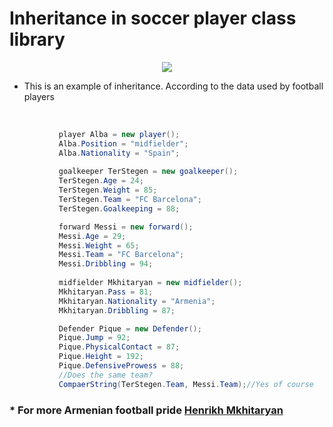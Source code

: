 
# Inheritance in soccer player class library

<p align="center">
<img src="http://ytimg.googleusercontent.com/vi/9vTiObCQajg/mqdefault.jpg">
</p>

 * This is an example of inheritance.
 According to the data used by football players
 <br>
 
 ```csharp
            player Alba = new player();
            Alba.Position = "midfielder";
            Alba.Nationality = "Spain";
            
            goalkeeper TerStegen = new goalkeeper();
            TerStegen.Age = 24;
            TerStegen.Weight = 85;
            TerStegen.Team = "FC Barcelona";
            TerStegen.Goalkeeping = 88;

            forward Messi = new forward();
            Messi.Age = 29;
            Messi.Weight = 65;
            Messi.Team = "FC Barcelona";
            Messi.Dribbling = 94;
           
            midfielder Mkhitaryan = new midfielder();
            Mkhitaryan.Pass = 81;
            Mkhitaryan.Nationality = "Armenia";
            Mkhitaryan.Dribbling = 87;

            Defender Pique = new Defender();
            Pique.Jump = 92;
            Pique.PhysicalContact = 87;
            Pique.Height = 192;
            Pique.DefensiveProwess = 88;
            //Does the same team?
            CompaerString(TerStegen.Team, Messi.Team);//Yes of course
```

### * For more Armenian football pride [Henrikh Mkhitaryan](https://en.wikipedia.org/wiki/Henrikh_Mkhitaryan) <br>


 

 
